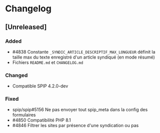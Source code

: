 # Changelog

## [Unreleased]

### Added

- #4838 Constante `_SYNDIC_ARTICLE_DESCRIPTIF_MAX_LONGUEUR` définit la taille max du texte enregistré d'un article syndiqué (en mode résumé)
- Fichiers `README.md` et `CHANGELOG.md`

### Changed

- Compatible SPIP 4.2.0-dev

### Fixed

- spip/spip#5156 Ne pas envoyer tout spip_meta dans la config des formulaires
- #4850 Compatibilité PHP 8.1
- #4846 Filtrer les sites par présence d'une syndication ou pas
